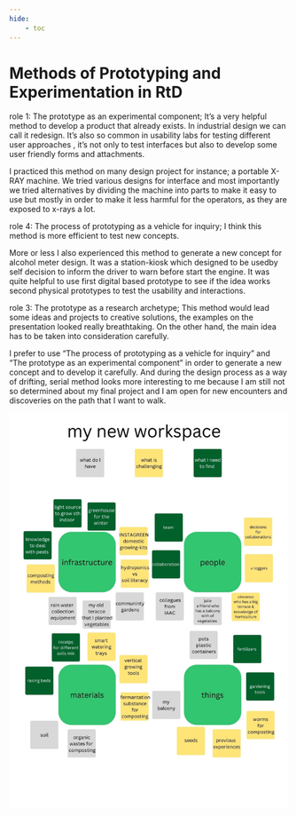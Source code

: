 ```yaml
---
hide:
    - toc
---
```


# Methods of Prototyping and Experimentation in RtD

role 1: The prototype as an experimental component;                                        It’s a very helpful method to develop a product that already exists. In industrial design we can call it redesign. It’s also so common in usability labs for testing different user approaches , it’s not only to test interfaces but also to develop some user friendly forms and attachments.

I practiced this method on many design project for instance;  a portable X-RAY machine. We tried various designs for interface and most importantly we tried alternatives by dividing the machine into parts to make it easy to use but mostly in order to make it less harmful for the operators, as they are exposed to x-rays a lot.

role 4: The process of prototyping as a vehicle for inquiry;
I think this method is more efficient to test new concepts.

More or less I also experienced this method to generate a new concept for alcohol meter design. It was a station-kiosk which designed to be usedby self decision to inform the driver to warn before start the engine. It was quite helpful to use first digital based prototype to see if the idea works second physical prototypes to test the usability and interactions.

role 3: The prototype as a research archetype;
This method would lead some ideas and projects to creative solutions, the examples on the presentation looked really breathtaking. On the other hand, the main idea has to be taken into consideration carefully.

I prefer to use “The process of prototyping as a vehicle for inquiry” and “The prototype as an experimental component” in order to generate a new concept and to develop it carefully. And during the design process as a way of drifting, serial method looks more interesting to me because I am still not so determined about my final project and I am open for new encounters and discoveries on the path that I want to walk.

![](../images/myworkspace.jpg)
